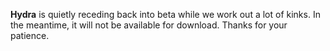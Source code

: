 **Hydra** is quietly receding back into beta while we work out a lot of kinks. In the meantime, it will not be available for download. Thanks for your patience.
